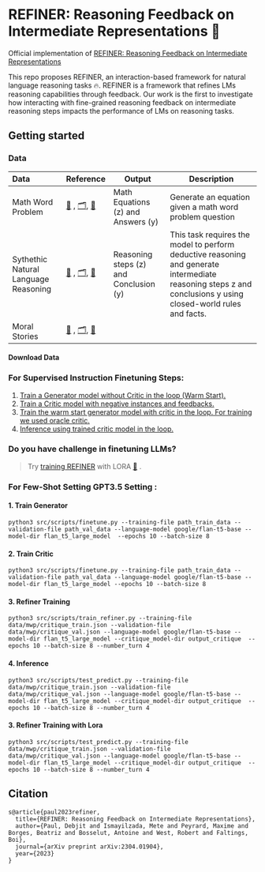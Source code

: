 # REFINER: Reasoning Feedback on Intermediate Representations :rocket:
Official implementation of [REFINER: Reasoning Feedback on Intermediate Representations](https://arxiv.org/pdf/2304.01904.pdf)


This repo proposes REFINER, an interaction-based framework for natural language reasoning tasks 🔥. REFINER is a framework that refines LMs reasoning capabilities through feedback. Our work is the first to investigate how interacting with fine-grained reasoning feedback on intermediate reasoning steps impacts the performance of LMs on reasoning tasks.

## Getting started 

### Data 

| Data                       | Reference                                                    | Output  | Description                                                  |
| :-------------------------- | ------------------------------------------------------------ | ------- | ------------------------------------------------------------ |
| Math Word Problem           | [📖](https://arxiv.org/pdf/2103.07191.pdf) , [🗂️](https://github.com/arkilpatel/SVAMP/tree/main/data/mawps-asdiv-a_svamp_without_questions), [🔗](https://github.com/arkilpatel/SVAMP) | Math Equations (z) and Answers (y) | Generate an equation given a math word problem question |
| Sythethic Natural Language Reasoning          | [📖](https://crfm-helm.readthedocs.io/en/latest/) , [🗂️](https://github.com/stanford-crfm/helm), [🔗](https://github.com/stanford-crfm/helm/tree/main/src/helm/benchmark/scenarios) | Reasoning steps (z) and Conclusion (y) | This task requires the model to perform deductive reasoning and generate intermediate reasoning steps z and conclusions y using closed-world rules and facts. |
| Moral Stories           | [📖](https://aclanthology.org/2021.emnlp-main.54.pdf) , [🗂️](https://tinyurl.com/moral-stories-data), [🔗](https://huggingface.co/datasets/demelin/moral_stories) |  | |


#### Download Data



### For Supervised Instruction Finetuning Steps: 
1. [Train a Generator model without Critic in the loop (Warm Start).](#Train_Generator)
2. [Train a Critic model with negative instances and feedbacks.](#Train_Crtiic)
3. [Train the warm start generator model with critic in the loop. For training we used oracle critic.](#Refiner_Training)
4. [Inference using trained critic model in the loop.](#Inference)

### Do you have challenge in finetuning LLMs? 
> Try [training REFINER](#Refiner_Training_with_Lora) with LORA [📖](https://arxiv.org/pdf/2106.09685.pdf) .  


### For Few-Shot Setting GPT3.5 Setting :  


#### 1. Train Generator

```
python3 src/scripts/finetune.py --training-file path_train_data --validation-file path_val_data --language-model google/flan-t5-base --model-dir flan_t5_large_model  --epochs 10 --batch-size 8
```
#### 2. Train Critic
```
python3 src/scripts/finetune.py --training-file path_train_data --validation-file path_val_data --language-model google/flan-t5-base --model-dir flan_t5_large_model --epochs 10 --batch-size 8
```
#### 3. Refiner Training 
```
python3 src/scripts/train_refiner.py --training-file data/mwp/critique_train.json --validation-file data/mwp/critique_val.json --language-model google/flan-t5-base --model-dir flan_t5_large_model --critique_model-dir output_critique  --epochs 10 --batch-size 8 --number_turn 4
```
#### 4. Inference
```
python3 src/scripts/test_predict.py --training-file data/mwp/critique_train.json --validation-file data/mwp/critique_val.json --language-model google/flan-t5-base --model-dir flan_t5_large_model --critique_model-dir output_critique  --epochs 10 --batch-size 8 --number_turn 4
```
#### 3. Refiner Training with Lora 
```
python3 src/scripts/test_predict.py --training-file data/mwp/critique_train.json --validation-file data/mwp/critique_val.json --language-model google/flan-t5-base --model-dir flan_t5_large_model --critique_model-dir output_critique  --epochs 10 --batch-size 8 --number_turn 4
```



## Citation

```
s@article{paul2023refiner,
  title={REFINER: Reasoning Feedback on Intermediate Representations},
  author={Paul, Debjit and Ismayilzada, Mete and Peyrard, Maxime and Borges, Beatriz and Bosselut, Antoine and West, Robert and Faltings, Boi},
  journal={arXiv preprint arXiv:2304.01904},
  year={2023}
}
```

